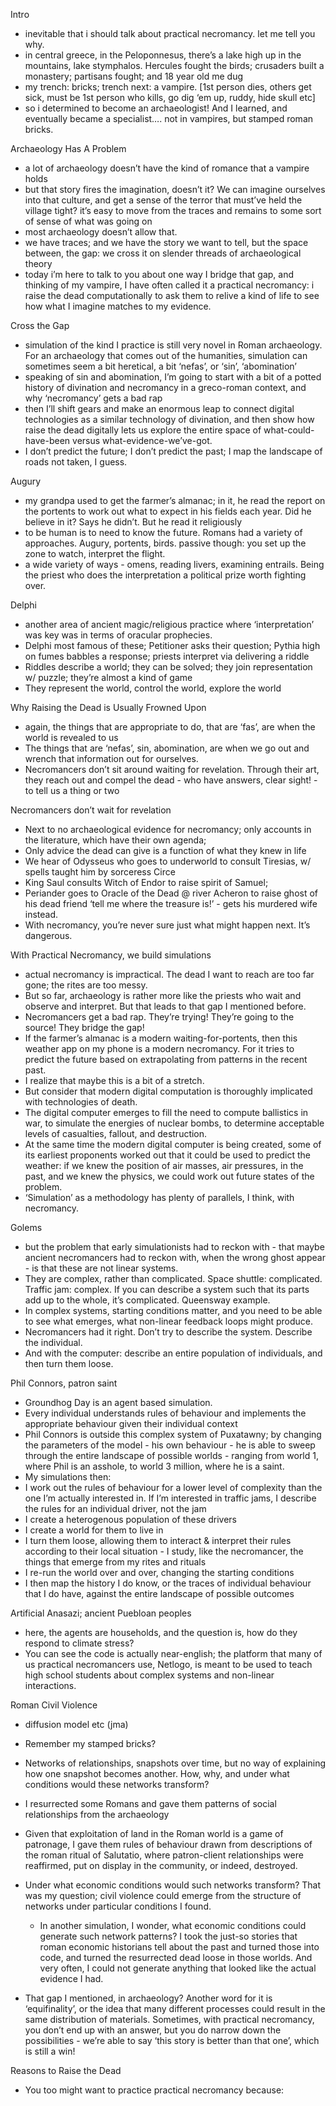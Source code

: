 Intro

- inevitable that i should talk about practical necromancy. let me tell you why. 
- in central greece, in the Peloponnesus, there’s a lake high up in the mountains, lake stymphalos. Hercules fought the birds; crusaders built a monastery; partisans fought; and 18 year old me dug
- my trench: bricks; trench next: a vampire.   [1st person dies, others get sick, must be 1st person who kills, go dig ‘em up, ruddy, hide skull etc]
- so i determined to become an archaeologist! And I learned, and eventually became a specialist…. not in vampires, but stamped roman bricks.

Archaeology Has A Problem

- a lot of archaeology doesn’t have the kind of romance that a vampire holds
- but that story fires the imagination, doesn’t it? We can imagine ourselves into that culture, and get a sense of the terror that must’ve held the village tight? it’s easy to move from the traces and remains to some sort of sense of what was going on
- most archaeology doesn’t allow that.
- we have traces; and we have the story we want to tell, but the space between, the gap: we cross it on slender threads of archaeological theory
- today i’m here to talk to you about one way I bridge that gap, and thinking of my vampire, I have often called it a practical necromancy: i raise the dead computationally to ask them to relive a kind of life to see how what I imagine matches to my evidence.

Cross the Gap

- simulation of the kind I practice is still very novel in Roman archaeology. For an archaeology that comes out of the humanities, simulation can sometimes seem a bit heretical, a bit ‘nefas’, or ‘sin’, ‘abomination’ 
- speaking of sin and abomination, I’m going to start with a bit of a potted history of divination and necromancy in a greco-roman context, and why ‘necromancy’ gets a bad rap
- then I’ll shift gears and make an enormous leap to connect digital technologies as a similar technology of divination, and then show how raise the dead digitally lets us explore the entire space of what-could-have-been versus what-evidence-we’ve-got.
- I don’t predict the future; I don’t predict the past; I map the landscape of roads not taken, I guess.

Augury 

- my grandpa used to get the farmer’s almanac; in it, he read the report on the portents to work out what to expect in his fields each year. Did he believe in it? Says he didn’t. But he read it religiously
- to be human is to need to know the future. Romans had a variety of approaches. Augury, portents, birds. passive though: you set up the zone to watch, interpret the flight.
-  a wide variety of ways - omens, reading livers, examining entrails. Being the priest who does the interpretation a political prize worth fighting over. 


Delphi

-  another area of ancient magic/religious practice where ‘interpretation’ was key was in terms of oracular prophecies.
-  Delphi most famous of these; Petitioner asks their question; Pythia high on fumes babbles a response; priests interpret via delivering a riddle
-  Riddles describe a world; they can be solved; they join representation w/ puzzle; they’re almost a kind of game
-  They represent the world, control the world, explore the world

Why Raising the Dead is Usually Frowned Upon

-  again, the things that are appropriate to do, that are ‘fas’, are when the world is revealed to us
-  The things that are ‘nefas’, sin, abomination, are when we go out and wrench that information out for ourselves. 
- Necromancers don’t sit around waiting for revelation. Through their art, they reach out and compel the dead - who have answers, clear sight! - to tell us a thing or two

Necromancers don’t wait for revelation

-  Next to no archaeological evidence for necromancy; only accounts in the literature, which have their own agenda;
- Only advice the dead can give is a function of what they knew in life
- We hear of Odysseus who goes to underworld to consult Tiresias, w/ spells taught him by sorceress Circe
- King Saul consults Witch of Endor to raise spirit of Samuel;
- Periander goes to Oracle of the Dead @ river Acheron to raise ghost of his dead friend ‘tell me where the treasure is!’ - gets his murdered wife instead.
- With necromancy, you’re never sure just what might happen next. It’s dangerous.

With Practical Necromancy, we build simulations 

- actual necromancy is impractical. The dead I want to reach are too far gone; the rites are too messy.
- But so far, archaeology is rather more like the priests who wait and observe and interpret. But that leads to that gap I mentioned before. 
- Necromancers get a bad rap. They’re trying! They’re going to the source! They bridge the gap!
- If the farmer’s almanac is a modern waiting-for-portents, then this weather app on my phone is a modern necromancy. For it tries to predict the future based on extrapolating from patterns in the recent past.
- I realize that maybe this is a bit of a stretch.
- But consider that modern digital computation is thoroughly implicated with technologies of death.
- The digital computer emerges to fill the need to compute ballistics in war, to simulate the energies of nuclear bombs, to determine acceptable levels of casualties, fallout, and destruction.
- At the same time the modern digital computer is being created, some of its earliest proponents worked out that it could be used to predict the weather: if we knew the position of air masses, air pressures, in the past, and we knew the physics, we could work out future states of the problem.
- ‘Simulation’ as a methodology has plenty of parallels, I think, with necromancy.

Golems

- but the problem that early simulationists had to reckon with - that maybe ancient necromancers had to reckon with, when the wrong ghost appear - is that these are not linear systems.
- They are complex, rather than complicated. Space shuttle: complicated. Traffic jam: complex. If you can describe a system such that its parts add up to the whole, it’s complicated. Queensway example. 
- In complex systems, starting conditions matter, and you need to be able to see what emerges, what non-linear feedback loops might produce. 
- Necromancers had it right. Don’t try to describe the system. Describe the individual. 
- And with the computer: describe an entire population of individuals, and then turn them loose. 

Phil Connors, patron saint

- Groundhog Day is an agent based simulation. 
- Every individual understands rules of behaviour and implements the appropriate behaviour given their individual context
- Phil Connors is outside this complex system of Puxatawny; by changing the parameters of the model - his own behaviour - he is able to sweep through the entire landscape of possible worlds - ranging from world 1, where Phil is an asshole, to world 3 million, where he is a saint.
- My simulations then:
- I work out the rules of behaviour for a lower level of complexity than the one I’m actually interested in. If I’m interested in traffic jams, I describe the rules for an individual driver, not the jam
- I create a heterogenous population of these drivers
- I create a world for them to live in
- I turn them loose, allowing them to interact & interpret their rules according to their local situation - I study, like the necromancer, the things that emerge from my rites and rituals
- I re-run the world over and over, changing the starting conditions
- I then map the history I do know, or the traces of individual behaviour that I do have, against the entire landscape of possible outcomes 

Artificial Anasazi; ancient Puebloan peoples

- here, the agents are households, and the question is, how do they respond to climate stress?
- You can see the code is actually near-english; the platform that many of us practical necromancers use, Netlogo, is meant to be used to teach high school students about complex systems and non-linear interactions.

Roman Civil Violence

- diffusion model etc (jma)
- Remember my stamped bricks? 
- Networks of relationships, snapshots over time, but no way of explaining how one snapshot becomes another. How, why, and under what conditions would these networks transform?
- I resurrected some Romans and gave them patterns of social relationships from the archaeology
- Given that exploitation of land in the Roman world is a game of patronage, I gave them rules of behaviour drawn from descriptions of the roman ritual of Salutatio, where patron-client relationships were reaffirmed, put on display in the community, or indeed, destroyed.
- Under what economic conditions would such networks transform? That was my question; civil violence could emerge from the structure of networks under particular conditions I found.
    - In another simulation, I wonder, what economic conditions could generate such network patterns? I took the just-so stories that roman economic historians tell about the past and turned those into code, and turned the resurrected dead loose in those worlds. And very often, I could not generate anything that looked like the actual evidence I had. 

- That gap I mentioned, in archaeology? Another word for it is ‘equifinality’, or the idea that many different processes could result in the same distribution of materials. Sometimes, with practical necromancy, you don’t end up with an answer, but you do narrow down the possibilities - we’re able to say ‘this story is better than that one’, which is still a win!

Reasons to Raise the Dead

- You too might want to practice practical necromancy because:
<As on screen>




